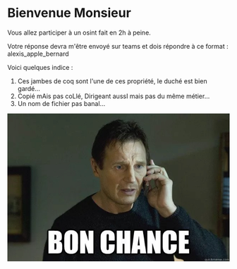 # Bienvenue Monsieur

Vous allez participer à un osint fait en 2h à peine.

Votre réponse devra m'être envoyé sur teams et dois répondre à ce format : alexis_apple_bernard

Voici quelques indice :
  1. Ces jambes de coq sont l'une de ces propriété, le duché est bien gardé...
  2. Copié mAis pas coLlé, Dirigeant aussI mais pas du même métier...
  3. Un nom de fichier pas banal...

![](https://github.com/divtec-cejef/133a-sfa-html-cv-rayan-trigger/blob/rayan-cv/t%C3%A9l%C3%A9chargement.png)
